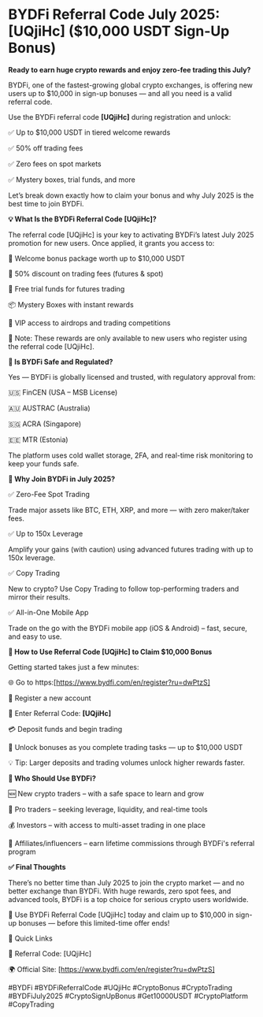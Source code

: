 # BYDFi Referral Code July 2025: [UQjiHc] ($10,000 USDT Sign-Up Bonus)

**Ready to earn huge crypto rewards and enjoy zero-fee trading this July?**

BYDFi, one of the fastest-growing global crypto exchanges, is offering new users up to $10,000 in sign-up bonuses — and all you need is a valid referral code.

Use the BYDFi referral code **[UQjiHc]** during registration and unlock:

✅ Up to $10,000 USDT in tiered welcome rewards

✅ 50% off trading fees

✅ Zero fees on spot markets

✅ Mystery boxes, trial funds, and more

Let’s break down exactly how to claim your bonus and why July 2025 is the best time to join BYDFi.

**💡 What Is the BYDFi Referral Code [UQjiHc]?**

The referral code [UQjiHc] is your key to activating BYDFi’s latest July 2025 promotion for new users. Once applied, it grants you access to:

🎁 Welcome bonus package worth up to $10,000 USDT

🔄 50% discount on trading fees (futures & spot)

🧪 Free trial funds for futures trading

📦 Mystery Boxes with instant rewards

🎯 VIP access to airdrops and trading competitions

🛑 Note: These rewards are only available to new users who register using the referral code [UQjiHc].

**🔐 Is BYDFi Safe and Regulated?**

Yes — BYDFi is globally licensed and trusted, with regulatory approval from:

🇺🇸 FinCEN (USA – MSB License)

🇦🇺 AUSTRAC (Australia)

🇸🇬 ACRA (Singapore)

🇪🇪 MTR (Estonia)

The platform uses cold wallet storage, 2FA, and real-time risk monitoring to keep your funds safe.

**🚀 Why Join BYDFi in July 2025?**

✅ Zero-Fee Spot Trading

Trade major assets like BTC, ETH, XRP, and more — with zero maker/taker fees.

✅ Up to 150x Leverage

Amplify your gains (with caution) using advanced futures trading with up to 150x leverage.

✅ Copy Trading

New to crypto? Use Copy Trading to follow top-performing traders and mirror their results.

✅ All-in-One Mobile App

Trade on the go with the BYDFi mobile app (iOS & Android) – fast, secure, and easy to use.

**📝 How to Use Referral Code [UQjiHc] to Claim $10,000 Bonus**

Getting started takes just a few minutes:

🌐 Go to https:[https://www.bydfi.com/en/register?ru=dwPtzS]

📝 Register a new account

🧾 Enter Referral Code: **[UQjiHc]**

💳 Deposit funds and begin trading

🎉 Unlock bonuses as you complete trading tasks — up to $10,000 USDT

💡 Tip: Larger deposits and trading volumes unlock higher rewards faster.

**🎯 Who Should Use BYDFi?**

🆕 New crypto traders – with a safe space to learn and grow

💼 Pro traders – seeking leverage, liquidity, and real-time tools

💰 Investors – with access to multi-asset trading in one place

🤝 Affiliates/influencers – earn lifetime commissions through BYDFi's referral program

**✅ Final Thoughts**

There’s no better time than July 2025 to join the crypto market — and no better exchange than BYDFi. With huge rewards, zero spot fees, and advanced tools, BYDFi is a top choice for serious crypto users worldwide.

🎯 Use BYDFi Referral Code [UQjiHc] today and claim up to $10,000 in sign-up bonuses — before this limited-time offer ends!

🔗 Quick Links

🔐 Referral Code: [UQjiHc]

🌍 Official Site: [https://www.bydfi.com/en/register?ru=dwPtzS]

#BYDFi #BYDFiReferralCode #UQjiHc #CryptoBonus #CryptoTrading  
#BYDFiJuly2025 #CryptoSignUpBonus #Get10000USDT #CryptoPlatform #CopyTrading
